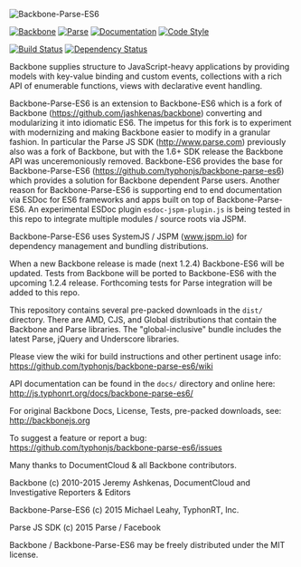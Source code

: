 ![Backbone-Parse-ES6](http://i.imgur.com/VNuAXXX.png)

[![Backbone](https://img.shields.io/badge/backbone-1.2.3-brightgreen.svg?style=flat)](https://github.com/jashkenas/backbone)
[![Parse](https://img.shields.io/badge/parse-1.6.7-brightgreen.svg?style=flat)](https://github.com/jashkenas/backbone)
[![Documentation](https://doc.esdoc.org/github.com/typhonjs/backbone-parse-es6/badge.svg)](https://doc.esdoc.org/github.com/typhonjs/backbone-parse-es6/)
[![Code Style](https://img.shields.io/badge/code%20style-allman-brightgreen.svg?style=flat)](https://en.wikipedia.org/wiki/Indent_style#Allman_style)

[![Build Status](https://travis-ci.org/typhonjs/backbone-parse-es6.svg?branch=master)](https://travis-ci.org/typhonjs/backbone-parse-es6)
[![Dependency Status](https://www.versioneye.com/user/projects/5627b8ff36d0ab0019000f7b/badge.svg?style=flat)](https://www.versioneye.com/user/projects/5627b8ff36d0ab0019000f7b)

Backbone supplies structure to JavaScript-heavy applications by providing models with key-value binding and custom events, collections with a rich API of enumerable functions, views with declarative event handling.

Backbone-Parse-ES6 is an extension to Backbone-ES6 which is a fork of Backbone  (https://github.com/jashkenas/backbone) converting and modularizing it into idiomatic ES6. The impetus for this fork is to experiment with modernizing and making Backbone easier to modify in a granular fashion. In particular the Parse JS SDK (http://www.parse.com) previously also was a fork of Backbone, but with the 1.6+ SDK release the Backbone API was unceremoniously removed. Backbone-ES6 provides the base for Backbone-Parse-ES6 (https://github.com/typhonjs/backbone-parse-es6) which provides a solution for Backbone dependent Parse users. Another reason for Backbone-Parse-ES6 is supporting end to end documentation via ESDoc for ES6 frameworks and apps built on top of Backbone-Parse-ES6. An experimental ESDoc plugin `esdoc-jspm-plugin.js` is being tested in this repo to integrate multiple modules / source roots via JSPM. 

Backbone-Parse-ES6 uses SystemJS / JSPM (www.jspm.io) for dependency management and bundling distributions. 

When a new Backbone release is made (next 1.2.4) Backbone-ES6 will be updated. Tests from Backbone will be ported to Backbone-ES6 with the upcoming 1.2.4 release. Forthcoming tests for Parse integration will be added to this repo. 

This repository contains several pre-packed downloads in the `dist/` directory. There are AMD, CJS, and Global distributions that contain the Backbone and Parse libraries. The "global-inclusive" bundle includes the latest Parse, jQuery and Underscore libraries.

Please view the wiki for build instructions and other pertinent usage info:
https://github.com/typhonjs/backbone-parse-es6/wiki

API documentation can be found in the `docs/` directory and online here:
http://js.typhonrt.org/docs/backbone-parse-es6/

For original Backbone Docs, License, Tests, pre-packed downloads, see:
http://backbonejs.org

To suggest a feature or report a bug:
https://github.com/typhonjs/backbone-parse-es6/issues

Many thanks to DocumentCloud & all Backbone contributors.

Backbone (c) 2010-2015 Jeremy Ashkenas, DocumentCloud and Investigative Reporters & Editors

Backbone-Parse-ES6 (c) 2015 Michael Leahy, TyphonRT, Inc. 

Parse JS SDK (c) 2015 Parse / Facebook 

Backbone / Backbone-Parse-ES6 may be freely distributed under the MIT license.
